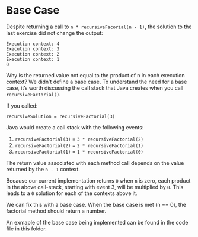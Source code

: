 # Base Case

Despite returning a call to `n * recursiveFacorial(n - 1)`, the solution to the last exercise did not change the output:

```
Execution context: 4
Execution context: 3
Execution context: 2
Execution context: 1
0
```

Why is the returned value not equal to the product of n in each execution context? We didn’t define a base case. To understand the need for a base case, it’s worth discussing the call stack that Java creates when you call `recursiveFactorial()`.

If you called:

`recursiveSolution = recursiveFactorial(3)`

Java would create a call stack with the following events:

1. `recursiveFactorial(3)` = `3 * recursiveFactorial(2)`
2. `recursiveFactorial(2)` = `2 * recursiveFactorial(1)`
3. `recursiveFactorial(1)` = `1 * recursiveFactorial(0)`

The return value associated with each method call depends on the value returned by the `n - 1` context.

Because our current implementation returns `0` when `n` is zero, each product in the above call-stack, starting with event 3, will be multiplied by `0`. This leads to a `0` solution for each of the contexts above it.

We can fix this with a base case. When the base case is met (n == 0), the factorial method should return a number.

An exmaple of the base case being implemented can be found in the code file in this folder.